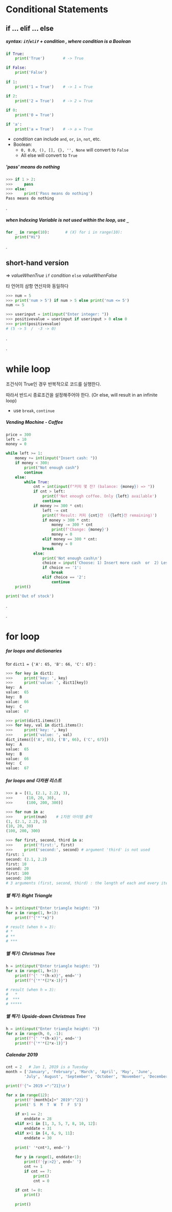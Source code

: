 # Conditional Statements

## if ... elif ... else

##### syntax: `if`/`elif` + _condition_  , where _condition_ is a Boolean

```python
if True:
    print('True')        # -> True

if False:
    print('False')
      
if 1:
    print('1 = True')    # -> 1 = True

if 2:
    print('2 = True')    # -> 2 = True
    
if 0:
    print('0 = True')

if 'a':
    print('a = True')    # -> a = True
```

- _condition_ can include `and`, `or`, `in`, `not`, etc.
- Boolean:
    - `0, 0.0, (), [], {}, '', None` will convert to `False`
    - All else will convert to `True`

##### 'pass' means do nothing

```python
>>> if 1 > 2:
>>>     pass
>>> else:
>>>     print('Pass means do nothing')
Pass means do nothing
```

.

##### when Indexing Variable is not used within the loop, use `_`

```python
for _ in range(10):       # (X) for i in range(10):
    print("Hi")
```

.

## short-hand version

=> _valueWhenTrue_ `if` _condition_ `else` _valueWhenFalse_

타 언어의 삼항 연산자와 동일하다

```python
>>> num = 5
>>> print('num > 5') if num > 5 else print('num <= 5')
num <= 5
```

```python
>>> userinput = int(input("Enter integer: "))
>>> positivevalue = userinput if userinput > 0 else 0
>>> print(positivevalue)
# (5 -> 5  /  -3 -> 0)
```

.

.

# while loop

조건식이 True인 경우 반복적으로 코드를 실행한다. 

따라서 반드시 종료조건을 설정해주어야 한다. (Or else, will result in an infinite loop)

- use `break`, `continue`

##### Vending Machine - Coffee

```python
price = 300
left = 10
money = 0

while left >= 1:
    money += int(input("Insert cash: "))
    if money < 300:
        print("Not enough cash")
        continue
    else:
        while True:
            cnt = int(input(f"커피 몇 잔? (balance: {money}) => "))
            if cnt > left:
                print(f'Not enough coffee. Only {left} available')
                continue
            if money >= 300 * cnt:
                left -= cnt
                print(f'Result: 커피 {cnt}잔  ({left}잔 remaining)')
                if money > 300 * cnt:
                    money -= 300 * cnt
                    print(f'Change: {money}')
                    money = 0
                elif money == 300 * cnt:
                    money = 0
                break
            else:
                print('Not enough cash\n')
                choice = input('Choose: 1) Insert more cash  or  2) Less coffee => ')
                if choice == '1':
                    break
                elif choice == '2':
                    continue
    print()

print('Out of stock')
```





.

.

# for loop

##### for loops and dictionaries

for `dict1 = {'A': 65, 'B': 66, 'C': 67}`   :

```python
>>> for key in dict1:
>>>     print('key: ', key)
>>>     print('value: ', dict1[key])
key:  A
value:  65
key:  B
value:  66
key:  C
value:  67
```

```python
>>> print(dict1.items())
>>> for key, val in dict1.items():
>>>     print('key: ', key)
>>>     print('value: ', val)
dict_items([('A', 65), ('B', 66), ('C', 67)])
key:  A
value:  65
key:  B
value:  66
key:  C
value:  67
```

##### for loops and 다차원 리스트

```python
>>> a = [(1, (2.1, 2.2), 3), 
>>>      (10, 20, 30), 
>>>      (100, 200, 300)]

>>> for num in a:
>>>     print(num)    # 1차원 아이템 출력
(1, (2.1, 2.2), 3)
(10, 20, 30)
(100, 200, 300)

>>> for first, second, third in a:
>>>     print('first:', first)
>>>     print('second:', second) # argument 'third' is not used
first: 1
second: (2.1, 2.2) 
first: 10
second: 20 
first: 100
second: 200
# 3 arguments (first, second, third) : the length of each and every item in the list must also be '3'
```

##### 별 찍기: Right Triangle

```python
h = int(input("Enter triangle height: "))
for x in range(1, h+1):
    print(f"{'*'*x}")

# result (when h = 3):
# *
# **
# ***
```

##### 별 찍기: Christmas Tree

```python
h = int(input("Enter triangle height: "))
for x in range(1, h+1):
    print(f"{' '*(h-x)}", end='')
    print(f"{'*'*(2*x-1)}")

# result (when h = 3):
#   *
#  ***
# *****
```

##### 별 찍기: Upside-down Christmas Tree

```python
h = int(input("Enter triangle height: "))
for x in range(h, 0, -1):
    print(f"{' '*(h-x)}", end='')
    print(f"{'*'*(2*x-1)}")
```

##### Calendar 2019

```python
cnt = 2   # Jan 1, 2019 is a Tuesday
month = ['January', 'February', 'March', 'April', 'May', 'June', 
        'July', 'August', 'September', 'October', 'November', 'December']

print(f'{"= 2019 =":^21}\n')

for x in range(12):
    print(f'{month[x]+" 2019":^21}')
    print(' S  M  T  W  T  F  S')
    
    if x+1 == 2:
        enddate = 28
    elif x+1 in [1, 3, 5, 7, 8, 10, 12]:
        enddate = 31
    elif x+1 in [4, 6, 9, 11]:
        enddate = 30
    
    print(' '*cnt*3, end='')
    
    for y in range(1, enddate+1):
        print(f'{y:>2}', end=' ')
        cnt += 1
        if cnt == 7:
            print()
            cnt = 0

    if cnt != 0:
        print()
    
    print()
```



























